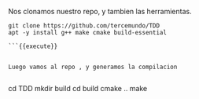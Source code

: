 

Nos clonamos nuestro repo, y tambien las herramientas.

```
git clone https://github.com/tercemundo/TDD
apt -y install g++ make cmake build-essential

```{{execute}}


Luego vamos al repo , y generamos la compilacion


```
cd TDD
mkdir build
cd build
cmake ..
make
```{{execute}}



